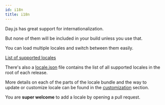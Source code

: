 ```yaml
---
id: i18n
title: i18n
---
```


Day.js has great support for internationalization.

But none of them will be included in your build unless you use that.

You can load multiple locales and switch between them easily.

[List of supported locales](https://github.com/iamkun/dayjs/tree/dev/src/locale)

There's also a [locale.json](https://cdn.jsdelivr.net/npm/dayjs@1/locale.json) file contains the list of all supported locales in the root of each release.

More details on each of the parts of the locale bundle and the way to update or customize locale can be found in the [customization](../../customization/customization) section.

You are **super welcome** to add a locale by opening a pull request.

